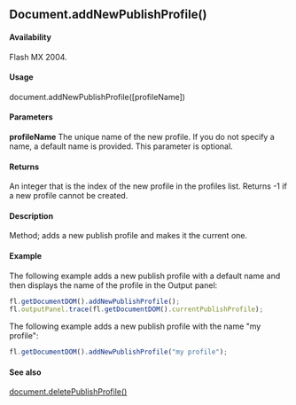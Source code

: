 ## Document.addNewPublishProfile()

#### Availability

Flash MX 2004.

#### Usage

document.addNewPublishProfile([profileName])

#### Parameters

**profileName** The unique name of the new profile. If you do not specify a name, a default name is provided. This parameter is optional.

#### Returns

An integer that is the index of the new profile in the profiles list. Returns -1 if a new profile cannot be created.

#### Description

Method; adds a new publish profile and makes it the current one.

#### Example

The following example adds a new publish profile with a default name and then displays the name of the profile in the Output panel:

```javascript
fl.getDocumentDOM().addNewPublishProfile();
fl.outputPanel.trace(fl.getDocumentDOM().currentPublishProfile);
```

The following example adds a new publish profile with the name "my profile":  

```javascript
fl.getDocumentDOM().addNewPublishProfile("my profile");

```

#### See also

[document.deletePublishProfile()](../Document_object/docume42.md)

